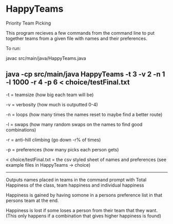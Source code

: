 # HappyTeams
Priority Team Picking

This program recieves a few commands from the command line to put together teams from a given file with names and their preferences.

To run:

javac  src/main/java/HappyTeams.java 

java -cp src/main/java HappyTeams -t 3 -v 2 -n 1 -l 1000 -r 4 -p 6 < choice/testFinal.txt
---------------------------------------
  -t = teamsize (how big each team will be)

  -v = verbosity (how much is outputted 0-4)

  -n = loops (how many times the names reset to maybe find a better route)

  -l = swaps (how many random swaps on the names to find good combinations)

  -r = anti-hill climbing (go down -r% of times)

  -p = preferences (how many picks each person gets)

  < choice/testFinal.txt = the csv styled sheet of names and preferences (see example files in HappyTeams -> choice)

----------------------------------------
Outputs names placed in teams in the command prompt with Total Happiness of the class, team happiness and individual happiness

Happiness is gained by having somone in a persons preference list in that persons team at the end.

Happiness is lost if some loses a person from their team that they want.
(This only happens if a combination that gives higher happiness is found)
